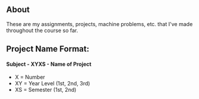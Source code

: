 ## About
These are my assignments, projects, machine problems, etc. that I've made throughout the course so far.  

## Project Name Format:
#### Subject - XYXS - Name of Project
* X = Number
* XY = Year Level (1st, 2nd, 3rd)
* XS = Semester (1st, 2nd)
